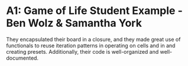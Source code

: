 # A1: Game of Life Student Example - Ben Wolz & Samantha York

They encapsulated their board in a closure, and they made great use of functionals to reuse iteration patterns in operating on cells and in and creating presets. Additionally, their code is well-organized and well-documented.


